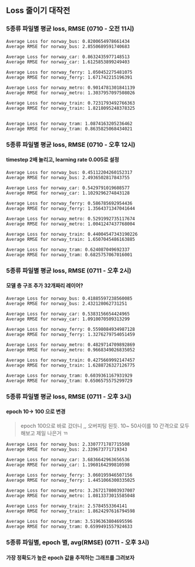 ## Loss 줄이기 대작전

### 5종류 파일별 평균 loss, RMSE (0710 - 오전 11시)

```
Average Loss for norway_bus: 0.8200654978661434
Average RMSE for norway_bus: 2.8550689591740683

Average Loss for norway_car: 0.8632435977148513
Average RMSE for norway_car: 1.6125853899249403

Average Loss for norway_ferry: 1.050452275481075
Average RMSE for norway_ferry: 1.671742215196391

Average Loss for norway_metro: 0.9014781301841139
Average RMSE for norway_metro: 1.3037957097508026

Average Loss for norway_train: 0.7231793492766363
Average RMSE for norway_train: 1.8218095248378325


Average Loss for norway_tram: 1.0874163205236462
Average RMSE for norway_tram: 0.8635825068434021
```

### 5종류 파일별 평균 loss, RMSE (0710 - 오후 12시)
#### timestep 2배 늘리고, learning rate 0.005로 설정
```
Average Loss for norway_bus: 0.45112204260152317
Average RMSE for norway_bus: 2.4936502817843755

Average Loss for norway_car: 0.5429791019608577
Average RMSE for norway_car: 1.1029296274843128

Average Loss for norway_ferry: 0.586785692954436
Average RMSE for norway_ferry: 1.3564371347041644

Average Loss for norway_metro: 0.5291992735117674
Average RMSE for norway_metro: 1.0041247437768004

Average Loss for norway_train: 0.44004547343190226
Average RMSE for norway_train: 1.6507045486163885

Average Loss for norway_tram: 0.624087049692337
Average RMSE for norway_tram: 0.6825757067016001
```

### 5종류 파일별 평균 loss, RMSE (0711 - 오후 2시)
#### 모델 층 구조 추가 32개짜리 레이어?
```
Average Loss for norway_bus: 0.41885597238560085
Average RMSE for norway_bus: 2.432128062731251

Average Loss for norway_car: 0.5383156654424965
Average RMSE for norway_car: 1.0910070509313299

Average Loss for norway_ferry: 0.5598084934987128
Average RMSE for norway_ferry: 1.3276279754051459

Average Loss for norway_metro: 0.4829714709892869
Average RMSE for norway_metro: 0.9668349026835052

Average Loss for norway_train: 0.4275669992147457
Average RMSE for norway_train: 1.6288726327126775

Average Loss for norway_tram: 0.6039361167931929
Average RMSE for norway_tram: 0.6506575575299729
```

### 5종류 파일별 평균 loss, RMSE (0711 - 오후 3시)
#### epoch 10-> 100 으로 변경 


>epoch 100으로 바로 갔더니 ,, 오버피팅 된듯.
>10~ 50사이를 10 간격으로 모두 해보고 제일 나은거 ㄲ
>

```
Average Loss for norway_bus: 2.3307771787715508
Average RMSE for norway_bus: 2.339673771719343

Average Loss for norway_car: 3.6836642963656536
Average RMSE for norway_car: 1.1960164299810598

Average Loss for norway_ferry: 3.060195946507156
Average RMSE for norway_ferry: 1.4451066300335025

Average Loss for norway_metro: 3.2672178003937007
Average RMSE for norway_metro: 1.0813373015585048

Average Loss for norway_train: 2.5784553364141
Average RMSE for norway_train: 1.8624297616794598

Average Loss for norway_tram: 3.5196363804695596
Average RMSE for norway_tram: 0.6599491557924633
```

### 5종류 파일별, epoch 별, avg(RMSE) (0711 - 오후 3시)
#### 가장 정확도가 높은 epoch 값을 추적하는 그래프를 그려보자

<div class="user-image">
        <img src="시각자료/epoch별 정확도 (10~50).pngg" alt="" />
      </div>


